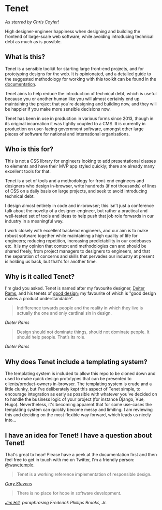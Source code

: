 # Tenet
_As starred by [Chris Coyier](https://github.com/chriscoyier)!_

High designer-engineer happiness when designing and building the frontend of large-scale web software, while avoiding introducing technical debt as much as is possible.

## What is this?
Tenet is a sensible toolkit for starting large front-end projects, and for prototyping designs for the web. It is opinionated, and a detailed guide to the suggested methodology for working with this toolkit can be found in the [documentation](https://github.com/trubblebruin/tenet/wiki).

Tenet aims to help reduce the introduction of technical debt, which is useful because you or another human like you will almost certainly end up maintaining the project that you're designing and building now, and they will be happier if you make more sensible decisions now.

Tenet has been in use in production in various forms since 2013, though in its original incarnation it was tightly coupled to a CMS. It is currently in production on user-facing government software, amongst other large pieces of software for national and international organisations.

## Who is this for?
This is not a CSS library for engineers looking to add presentational classes to elements and have their MVP app styled quickly; there are already many excellent tools for that.

Tenet is a set of tools and a methodology for front-end engineers and designers who design in-browser, write hundreds (if not thousands) of lines of CSS on a daily basis on large projects, and seek to avoid introducing technical debt.

I design almost entirely in code and in-browser; this isn't just a conference talk about the novelty of a designer-engineer, but rather a practical and well-tested set of tools and ideas to help push that job role forwards in our industry in a meaningful way.

I work closely with excellent backend engineers, and our aim is to make robust software together while maintaining a high quality of life for engineers; reducing repetition, increasing predictability in our codebases etc. It is my opinion that context and methodologies can and should be shared freely, from project managers to designers to engineers, and that the separation of concerns and skills that pervades our industry at present is holding us back, but that's for another time.

## Why is it called Tenet?
I'm glad you asked. Tenet is named after my favourite designer, [Deiter Rams](https://en.wikipedia.org/wiki/Dieter_Rams), and his tenets of [good design](https://www.vitsoe.com/eu/about/good-design); my favourite of which is "good design makes a product understandable".

> Indifference towards people and the reality in which they live is actually the one and only cardinal sin in design.

_Dieter Rams_

> Design should not dominate things, should not dominate people. It should help people. That’s its role.

_Dieter Rams_

## Why does Tenet include a templating system?
The templating system is included to allow this repo to be cloned down and used to make quick design prototypes that can be presented to clients/product-owners in-browser. The templating system is crude and a little clunky, but I've deliberately kept this aspect of Tenet simple, to encourage integration as early as possible with whatever you've decided on to handle the business logic of your project (for instance Django, Vue, Hugo). Nevertheless, it's becoming apparent that for some use-cases the templating system can quickly become messy and limiting. I am reviewing this and deciding on the most flexible way forward, which leads us nicely into...

## I have an idea for Tenet! I have a question about Tenet!
That's great to hear! Please have a peek at the documentation first and then feel free to get in touch with me on Twitter, I'm a friendly person: [@wavetemple](https://twitter.com/wavetemple).

> Tenet is a working reference implementation of responsible design.

_[Gary Stevens](http://bramblefinch.co.uk)_

> There is no place for hope in software development.

_[Jim Hill](https://dammitjim.co.uk), paraphrasing Frederick Phillips Brooks, Jr._
